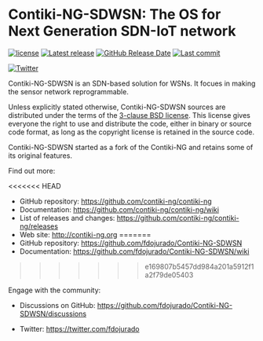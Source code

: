 <!-- <img src="https://github.com/contiki-ng/contiki-ng.github.io/blob/master/images/logo/Contiki_logo_2RGB.png" alt="Logo" width="256"> -->

# Contiki-NG-SDWSN: The OS for Next Generation SDN-IoT network

<!-- [![Github Actions](https://github.com/contiki-ng/contiki-ng/workflows/CI/badge.svg?branch=develop)](https://github.com/contiki-ng/contiki-ng/actions)
[![Documentation Status](https://readthedocs.org/projects/contiki-ng/badge/?version=master)](https://contiki-ng.readthedocs.io/en/master/?badge=master) -->
[![license](https://img.shields.io/badge/license-3--clause%20bsd-brightgreen.svg)](https://github.com/fdojurado/Contiki-NG-SDWSN/blob/master/LICENSE.md)
[![Latest release](https://img.shields.io/github/release/contiki-ng/contiki-ng.svg)](https://github.com/fdojurado/Contiki-NG-SDWSN/releases/latest)
[![GitHub Release Date](https://img.shields.io/github/release-date/contiki-ng/contiki-ng.svg)](https://github.com/fdojurado/Contiki-NG-SDWSN/releases/latest)
[![Last commit](https://img.shields.io/github/last-commit/contiki-ng/contiki-ng.svg)](https://github.com/fdojurado/Contiki-NG-SDWSN/commit/HEAD)

<!-- [![Stack Overflow Tag](https://img.shields.io/badge/Stack%20Overflow%20tag-Contiki--NG-blue?logo=stackoverflow)](https://stackoverflow.com/questions/tagged/contiki-ng) -->
<!-- [![Gitter](https://img.shields.io/badge/Gitter-Contiki--NG-blue?logo=gitter)](https://gitter.im/contiki-ng) -->
[![Twitter](https://img.shields.io/badge/Twitter-%40contiki__NG__SDWSN-blue?logo=twitter)](https://twitter.com/fdojurado)

Contiki-NG-SDWSN is an SDN-based solution for WSNs. It focues in making the sensor network reprogrammable.

Unless explicitly stated otherwise, Contiki-NG-SDWSN sources are distributed under
the terms of the [3-clause BSD license](LICENSE.md). This license gives
everyone the right to use and distribute the code, either in binary or
source code format, as long as the copyright license is retained in
the source code.

Contiki-NG-SDWSN started as a fork of the Contiki-NG and retains some of its original features.

Find out more:

<<<<<<< HEAD
* GitHub repository: https://github.com/contiki-ng/contiki-ng
* Documentation: https://github.com/contiki-ng/contiki-ng/wiki
* List of releases and changes: https://github.com/contiki-ng/contiki-ng/releases
* Web site: http://contiki-ng.org
=======
* GitHub repository: https://github.com/fdojurado/Contiki-NG-SDWSN
* Documentation: https://github.com/fdojurado/Contiki-NG-SDWSN/wiki
<!-- * Web site: http://contiki-ng.org -->
<!-- * Nightly testbed runs: https://contiki-ng.github.io/testbed -->
>>>>>>> e169807b5457dd984a201a5912f1a2f79de05403

Engage with the community:

* Discussions on GitHub: https://github.com/fdojurado/Contiki-NG-SDWSN/discussions
<!-- * Contiki-NG tag on Stack Overflow: https://stackoverflow.com/questions/tagged/contiki-ng -->
<!-- * Gitter: https://gitter.im/contiki-ng -->
* Twitter: https://twitter.com/fdojurado
